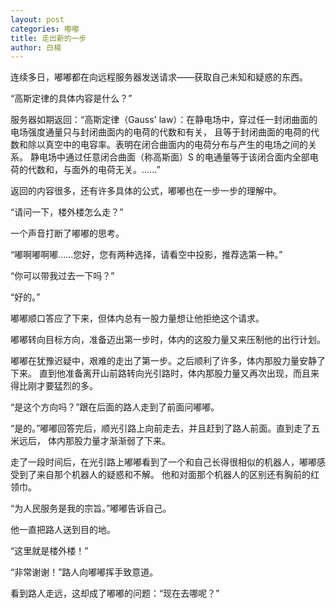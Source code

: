 ```yaml
---
layout: post
categories: 嘟嘟
title: 走出新的一步
author: 白楊
---
```


连续多日，嘟嘟都在向远程服务器发送请求——获取自己未知和疑惑的东西。

“高斯定律的具体内容是什么？”

服务器如期返回：“高斯定律（Gauss' law）：在静电场中，穿过任一封闭曲面的电场强度通量只与封闭曲面内的电荷的代数和有关，
且等于封闭曲面的电荷的代数和除以真空中的电容率。表明在闭合曲面内的电荷分布与产生的电场之间的关系。
静电场中通过任意闭合曲面（称高斯面）S 的电通量等于该闭合面内全部电荷的代数和，与面外的电荷无关。......”

返回的内容很多，还有许多具体的公式，嘟嘟也在一步一步的理解中。

“请问一下，楼外楼怎么走？”

一个声音打断了嘟嘟的思考。

“嘟啊嘟啊嘟......您好，您有两种选择，请看空中投影，推荐选第一种。”

“你可以带我过去一下吗？”

“好的。”

嘟嘟顺口答应了下来，但体内总有一股力量想让他拒绝这个请求。

嘟嘟转向目标方向，准备迈出第一步时，体内的这股力量又来压制他的出行计划。

嘟嘟在犹豫迟疑中，艰难的走出了第一步。之后顺利了许多，体内那股力量安静了下来。
直到他准备离开山前路转向光引路时，体内那股力量又再次出现，而且来得比刚才要猛烈的多。

“是这个方向吗？”跟在后面的路人走到了前面问嘟嘟。

“是的。”嘟嘟回答完后，顺光引路上向前走去，并且赶到了路人前面。直到走了五米远后，
体内那股力量才渐渐弱了下来。

走了一段时间后，在光引路上嘟嘟看到了一个和自己长得很相似的机器人，嘟嘟感受到了来自那个机器人的疑惑和不解。
他和对面那个机器人的区别还有胸前的红领巾。

“为人民服务是我的宗旨。”嘟嘟告诉自己。

他一直把路人送到目的地。

“这里就是楼外楼！”

“非常谢谢！”路人向嘟嘟挥手致意道。

看到路人走远，这却成了嘟嘟的问题：“现在去哪呢？”
